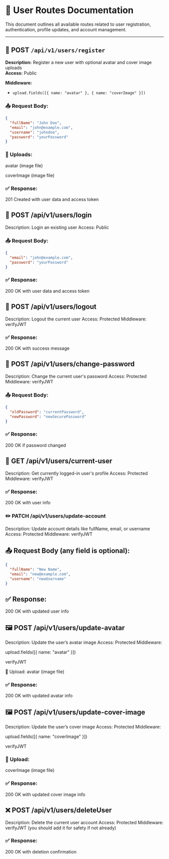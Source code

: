 # 👤 User Routes Documentation

This document outlines all available routes related to user registration, authentication, profile updates, and account management.

---

## 📝 POST `/api/v1/users/register`

**Description:** Register a new user with optional avatar and cover image uploads  
**Access:** Public

**Middleware:**  
- `upload.fields([{ name: "avatar" }, { name: "coverImage" }])`

### 📤 Request Body:
```json
{
  "fullName": "John Doe",
  "email": "john@example.com",
  "username": "johndoe",
  "password": "yourPassword"
}
```
### 📎 Uploads:
avatar (image file)

coverImage (image file)

### ✅ Response:
201 Created with user data and access token

## 🔐 POST /api/v1/users/login
Description: Login an existing user
Access: Public

### 📤 Request Body:
``` json
{
  "email": "john@example.com",
  "password": "yourPassword"
}

```
### ✅ Response:
200 OK with user data and access token

## 🚪 POST /api/v1/users/logout
Description: Logout the current user
Access: Protected
Middleware: verifyJWT

### ✅ Response:
200 OK with success message

## 🔑 POST /api/v1/users/change-password
Description: Change the current user's password
Access: Protected
Middleware: verifyJWT

### 📤 Request Body:
``` json
{
  "oldPassword": "currentPassword",
  "newPassword": "newSecurePassword"
}
```
### ✅ Response:
200 OK if password changed

## 👤 GET /api/v1/users/current-user
Description: Get currently logged-in user's profile
Access: Protected
Middleware: verifyJWT

### ✅ Response:
200 OK with user info

### ✏️ PATCH /api/v1/users/update-account
Description: Update account details like fullName, email, or username
Access: Protected
Middleware: verifyJWT

## 📤 Request Body (any field is optional):
```json
{
  "fullName": "New Name",
  "email": "new@example.com",
  "username": "newUsername"
}
```
## ✅ Response:
200 OK with updated user info

## 🖼️ POST /api/v1/users/update-avatar
Description: Update the user’s avatar image
Access: Protected
Middleware:

upload.fields([{ name: "avatar" }])

verifyJWT

📎 Upload:
avatar (image file)

### ✅ Response:
200 OK with updated avatar info

## 🖼️ POST /api/v1/users/update-cover-image
Description: Update the user’s cover image
Access: Protected
Middleware:

upload.fields([{ name: "coverImage" }])

verifyJWT

### 📎 Upload:
coverImage (image file)

### ✅ Response:
200 OK with updated cover image info

## ❌ POST /api/v1/users/deleteUser
Description: Delete the current user account
Access: Protected
Middleware: verifyJWT (you should add it for safety if not already)

### ✅ Response:
200 OK with deletion confirmation